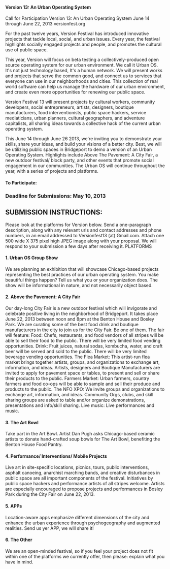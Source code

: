 #### Version 13: An Urban Operating System

Call for Participation
Version 13: An Urban Operating System
June 14 through June 22, 2013
versionfest.org

For the past twelve years, Version Festival has introduced innovative projects that tackle local, social, and urban issues. Every year, the festival highlights socially engaged projects and people, and promotes the cultural use of public space.

This year, Version will focus on beta testing a collectively-produced open source operating system for our urban environment. We call it Urban OS. It's not just technology based, It's a human network. We will present works and projects that serve the common good, and connect us to services that everyone can use in our neighborhoods and cities. This collection of real world software can help us manage the hardware of our urban environment, and create even more opportunities for renewing our public space.

Version Festival 13 will present projects by cultural workers, community developers, social entrepreneurs, artists, designers, boutique manufacturers, food interventionists, public space hackers, service mediaticians, urban planners, cultural geographers, and adventure capitalists, all sharing ideas towards a collective hack of the current urban operating system.

This June 14 through June 26 2013, we're inviting you to demonstrate your skills, share your ideas, and build your visions of a better city. Best, we will be utilizing public spaces in Bridgeport to demo a version of an Urban Operating System. Highlights include Above The Pavement: A City Fair, a new outdoor festival/ block party, and other events that promote social engagement in our communities. The Urban OS will continue throughout the year, with a series of projects and platforms.

#### To Participate:

### Deadline for Submissions: May 10, 2013

## SUBMISSION INSTRUCTIONS:
Please look at the platforms for Version below. Send a one-paragraph description, along with any relevant urls and contact addresses and phone numbers, in an email addressed to Versionfest13 (at) Gmail.com. Attach one 500 wide X 375 pixel high JPEG image along with your proposal. We will respond to your submission a few days after receiving it.
PLATFORMS


#### 1. Urban OS Group Show
We are planning an exhibition that will showcase Chicago-based projects representing the best practices of our urban operating system. You make beautiful things happen? Tell us what you or your organization does. The show will be informational in nature, and not necessarily object based.

#### 2. Above the Pavement: A City Fair
Our day-long City Fair is a new outdoor festival which will invigorate and celebrate positive living in the neighborhood of Bridgeport. It takes place June 22, 2013 between noon and 8pm at the Benton House and Bosley Park.  We are curating some of the best food drink and boutique manufacturers in the city to join us for the City Fair. Be one of them.
The fair will feature:
Food: Chefs, restaurants, and food vendors of all stripes will be able to sell their food to the public. There will be very limited food vending opportunities.
Drink: Fruit juices, natural sodas, kombucha, water, and craft beer will be served and sold to the public. There will be very limited beverage vending opportunities.
The Flea Market: This artist-run flea market brings together artists, groups, and organizations to exchange art, information, and ideas. Artists, designers and Boutique Manufacturers are invited to apply for pavement space or tables, to present and sell or share their products to the public.
Farmers Market: Urban farmers, country farmers and food co-ops will be able to sample and sell their produce and products to the public.
The NFO XPO: We invite groups and organizations to exchange art, information, and ideas. Community Orgs, clubs, and skill sharing groups are asked to table and/or organize demonstrations, presentations and info/skill sharing.
Live music: Live performances and music.

#### 3. The Art Bowl
Take part in the Art Bowl. Artist Dan Pugh asks Chicago-based ceramic artists to donate hand-crafted soup bowls for The Art Bowl, benefiting the Benton House Food Pantry.

#### 4. Performance/ Interventions/ Mobile Projects
Live art in site-specific locations, picnics, tours, public interventions, asphalt canoeing, anarchist marching bands, and creative disturbances in public space are all important components of the festival. Initiatives by public space hackers and performance artists of all stripes welcome. 
Artists are especially encouraged to propose projects and performances in Bosley Park during the City Fair on June 22, 2013.

#### 5. APPs
Location-aware apps emphasize different dimensions of the city and enhance the urban experience through psychogeography and augmented realities. Send us yer APP, we will share it!

#### 6. The Other
We are an open-minded festival, so if you feel your project does not fit within one of the platforms we currently offer, then please: explain what you have in mind.